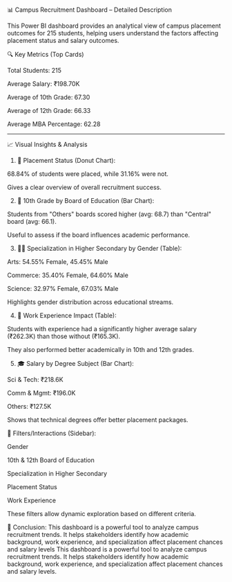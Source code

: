 📊 Campus Recruitment Dashboard – Detailed Description

This Power BI dashboard provides an analytical view of campus placement outcomes for 215 students, helping users understand the factors affecting placement status and salary outcomes.

🔍 Key Metrics (Top Cards)

Total Students: 215

Average Salary: ₹198.70K

Average of 10th Grade: 67.30

Average of 12th Grade: 66.33

Average MBA Percentage: 62.28

---

📈 Visual Insights & Analysis

1. 🔵 Placement Status (Donut Chart):

68.84% of students were placed, while 31.16% were not.

Gives a clear overview of overall recruitment success.



2. 📘 10th Grade by Board of Education (Bar Chart):

Students from "Others" boards scored higher (avg: 68.7) than "Central" board (avg: 66.1).

Useful to assess if the board influences academic performance.



3. 👩‍🎓 Specialization in Higher Secondary by Gender (Table):

Arts: 54.55% Female, 45.45% Male

Commerce: 35.40% Female, 64.60% Male

Science: 32.97% Female, 67.03% Male

Highlights gender distribution across educational streams.



4. 💼 Work Experience Impact (Table):

Students with experience had a significantly higher average salary (₹262.3K) than those without (₹165.3K).

They also performed better academically in 10th and 12th grades.



5. 🎓 Salary by Degree Subject (Bar Chart):

Sci & Tech: ₹218.6K

Comm & Mgmt: ₹196.0K

Others: ₹127.5K

Shows that technical degrees offer better placement packages.

🔧 Filters/Interactions (Sidebar):

Gender

10th & 12th Board of Education

Specialization in Higher Secondary

Placement Status

Work Experience


These filters allow dynamic exploration based on different criteria.

📌 Conclusion:
This dashboard is a powerful tool to analyze campus recruitment trends. It helps stakeholders identify how academic background, work experience, and specialization affect placement chances and salary levels
This dashboard is a powerful tool to analyze campus recruitment trends. It helps stakeholders identify how academic background, work experience, and specialization affect placement chances and salary levels.

